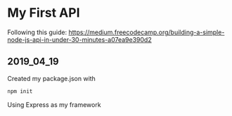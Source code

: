 # My First API

Following this guide: https://medium.freecodecamp.org/building-a-simple-node-js-api-in-under-30-minutes-a07ea9e390d2

## 2019_04_19

Created my package.json with
```bash
npm init
```
Using Express as my framework